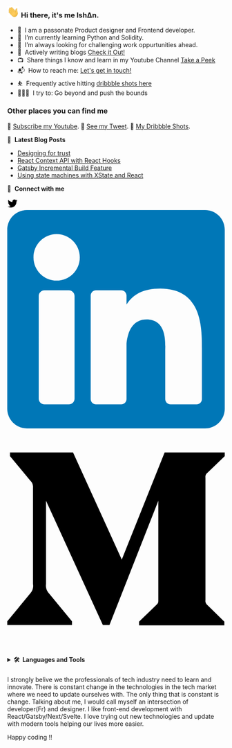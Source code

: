 ### <img src="./img/wave.gif" width="28"> Hi there, it's me Ish∆n.

- 🎤 &nbsp;I am a passonate Product designer and Frontend developer.
- 🌱 &nbsp;I’m currently learning Python and Solidity.
- 🌋 &nbsp;I’m always looking for challenging work oppurtunities ahead.
- 💬 &nbsp;Actively writing blogs [Check it Out!](https://medium.com/@ishan02016)
- 📺 &nbsp;Share things I know and learn in my Youtube Channel [Take a Peek](https://www.youtube.com/channel/UCS3-MF_4ADqglU2OSly4vIw?sub_confirmation=1)
- 📬 &nbsp;How to reach me: <a href="mailto:ishan02016@gmail.com">Let's get in touch!</a>
- ⛹️‍ &nbsp;Frequently active hitting [dribbble shots here](https://dribbble.com/ishan-manandhar)
- 🧗🏾‍♀️ &nbsp;I try to: Go beyond and push the bounds

### Other places you can find me

🎥 [Subscribe my Youtube](https://www.youtube.com/channel/UCS3-MF_4ADqglU2OSly4vIw?sub_confirmation=1).
🐣 [See my Tweet](https://twitter.com/ishan02016).
🏀 [My Dribbble Shots](https://dribbble.com/ishan-manandhar).

📕 &nbsp;**Latest Blog Posts**

<!-- BLOG-POST-LIST:START -->

- [Designing for trust](https://ishan02016.medium.com/design-for-trust-establishing-a-healthy-relationship-with-your-users-87fa3e1a2f2d)
- [React Context API with React Hooks](https://www.digitalocean.com/community/tutorials/react-crud-context-hooks)
- [Gatsby Incremental Build Feature](https://javascript.plainenglish.io/enable-blazing-gatsby-build-time-with-incremental-builds-6f93935b05c2)
- [Using state machines with XState and React](https://blog.logrocket.com/using-state-machines-with-xstate-and-react/)
<!-- BLOG-POST-LIST:END -->

🔗 &nbsp;**Connect with me**

<p align="left">
<a href="https://twitter.com/ishan02016" target="blank"><svg xmlns="http://www.w3.org/2000/svg" width="24" height="24" viewBox="0 0 24 24" aria-hidden="true" focusable="false" class="u01b__icon-home"> 
 <path opacity="0" d="M0 0h24v24H0z"></path> 
 <path d="M23.643 4.937c-.835.37-1.732.62-2.675.733.962-.576 1.7-1.49 2.048-2.578-.9.534-1.897.922-2.958 1.13-.85-.904-2.06-1.47-3.4-1.47-2.572 0-4.658 2.086-4.658 4.66 0 .364.042.718.12 1.06-3.873-.195-7.304-2.05-9.602-4.868-.4.69-.63 1.49-.63 2.342 0 1.616.823 3.043 2.072 3.878-.764-.025-1.482-.234-2.11-.583v.06c0 2.257 1.605 4.14 3.737 4.568-.392.106-.803.162-1.227.162-.3 0-.593-.028-.877-.082.593 1.85 2.313 3.198 4.352 3.234-1.595 1.25-3.604 1.995-5.786 1.995-.376 0-.747-.022-1.112-.065 2.062 1.323 4.51 2.093 7.14 2.093 8.57 0 13.255-7.098 13.255-13.254 0-.2-.005-.402-.014-.602.91-.658 1.7-1.477 2.323-2.41z"></path> 
</svg></a>
<a href="https://www.linkedin.com/in/ishan-me/" target="blank"><?xml version="1.0" encoding="iso-8859-1"?>
<!-- Generator: Adobe Illustrator 19.0.0, SVG Export Plug-In . SVG Version: 6.00 Build 0)  -->
<svg version="1.1" id="Layer_1" xmlns="http://www.w3.org/2000/svg" xmlns:xlink="http://www.w3.org/1999/xlink" x="0px" y="0px"
	 viewBox="0 0 382 382" style="enable-background:new 0 0 382 382;" xml:space="preserve">
<path style="fill:#0077B7;" d="M347.445,0H34.555C15.471,0,0,15.471,0,34.555v312.889C0,366.529,15.471,382,34.555,382h312.889
	C366.529,382,382,366.529,382,347.444V34.555C382,15.471,366.529,0,347.445,0z M118.207,329.844c0,5.554-4.502,10.056-10.056,10.056
	H65.345c-5.554,0-10.056-4.502-10.056-10.056V150.403c0-5.554,4.502-10.056,10.056-10.056h42.806
	c5.554,0,10.056,4.502,10.056,10.056V329.844z M86.748,123.432c-22.459,0-40.666-18.207-40.666-40.666S64.289,42.1,86.748,42.1
	s40.666,18.207,40.666,40.666S109.208,123.432,86.748,123.432z M341.91,330.654c0,5.106-4.14,9.246-9.246,9.246H286.73
	c-5.106,0-9.246-4.14-9.246-9.246v-84.168c0-12.556,3.683-55.021-32.813-55.021c-28.309,0-34.051,29.066-35.204,42.11v97.079
	c0,5.106-4.139,9.246-9.246,9.246h-44.426c-5.106,0-9.246-4.14-9.246-9.246V149.593c0-5.106,4.14-9.246,9.246-9.246h44.426
	c5.106,0,9.246,4.14,9.246,9.246v15.655c10.497-15.753,26.097-27.912,59.312-27.912c73.552,0,73.131,68.716,73.131,106.472
	L341.91,330.654L341.91,330.654z"/>
<g>
</g>
<g>
</g>
<g>
</g>
<g>
</g>
<g>
</g>
<g>
</g>
<g>
</g>
<g>
</g>
<g>
</g>
<g>
</g>
<g>
</g>
<g>
</g>
<g>
</g>
<g>
</g>
<g>
</g>
</svg>
</a>
<a href="https://medium.com/@ishan02016" target="blank"><svg id="Bold" enable-background="new 0 0 24 24" height="512" viewBox="0 0 24 24" width="512" xmlns="http://www.w3.org/2000/svg"><path d="m22.085 4.733 1.915-1.832v-.401h-6.634l-4.728 11.768-5.379-11.768h-6.956v.401l2.237 2.693c.218.199.332.49.303.783v10.583c.069.381-.055.773-.323 1.05l-2.52 3.054v.396h7.145v-.401l-2.52-3.049c-.273-.278-.402-.663-.347-1.05v-9.154l6.272 13.659h.729l5.393-13.659v10.881c0 .287 0 .346-.188.534l-1.94 1.877v.402h9.412v-.401l-1.87-1.831c-.164-.124-.249-.332-.214-.534v-13.467c-.035-.203.049-.411.213-.534z"/></svg></a>
</p>

<details>
  <summary><b>🛠️&nbsp;&nbsp;Languages&nbsp;and&nbsp;Tools</b></summary>
  <br/>
  <p align="left"> <a href="http://figma.com/" target="_blank"> <img src="https://cdn.freebiesupply.com/logos/large/2x/figma-1-logo-png-transparent.png" alt="figma" width="40" height="40"/> </a> <a href="https://miro.com/" target="_blank"> <img src="https://www.hklearning.ch/wp-content/uploads/2019/11/miro.png" alt="miro" width="40" height="40"/> </a>  <a href="https://reactjs.org/" target="_blank"> <img src="https://raw.githubusercontent.com/devicons/devicon/master/icons/react/react-original-wordmark.svg" alt="react" width="40" height="40"/> </a><a href="https://www.typescriptlang.org/" target="_blank"> <img src="https://raw.githubusercontent.com/devicons/devicon/master/icons/typescript/typescript-original.svg" alt="typescript" width="40" height="40"/> </a> <a href="https://developer.mozilla.org/en-US/docs/Web/JavaScript" target="_blank"> <img src="https://raw.githubusercontent.com/devicons/devicon/master/icons/javascript/javascript-original.svg" alt="javascript" width="40" height="40"/> </a><a href="https://www.w3schools.com/css/" target="_blank"> <img src="https://raw.githubusercontent.com/devicons/devicon/master/icons/css3/css3-original-wordmark.svg" alt="css3" width="40" height="40"/> </a></a> <a href="https://nodejs.org" target="_blank"> <img src="https://raw.githubusercontent.com/devicons/devicon/master/icons/nodejs/nodejs-original-wordmark.svg" alt="nodejs" width="40" height="40"/> </a><a href="https://www.mongodb.com/" target="_blank"> <img src="https://raw.githubusercontent.com/devicons/devicon/master/icons/mongodb/mongodb-original-wordmark.svg" alt="mongodb" width="40" height="40"/> </a><a href="https://www.python.org" target="_blank"> <img src="https://raw.githubusercontent.com/devicons/devicon/master/icons/python/python-original.svg" alt="python" width="40" height="40"/> </a><a href="https://postman.com" target="_blank"> <img src="https://www.vectorlogo.zone/logos/getpostman/getpostman-icon.svg" alt="postman" width="40" height="40"/> </a> <a href="https://github.com/puppeteer/puppeteer" target="_blank"> <img src="https://www.vectorlogo.zone/logos/pptrdev/pptrdev-official.svg" alt="puppeteer" width="40" height="40"/> </a><a href="https://jestjs.io" target="_blank"> <img src="https://www.vectorlogo.zone/logos/jestjsio/jestjsio-icon.svg" alt="jest" width="40" height="40"/> </a></p>

</details>

###

I strongly belive we the professionals of tech industry need to learn and innovate. There is constant change in the technologies in the tech market where we need to update ourselves with. The only thing that is constant is change. Talking about me, I would call myself an intersection of developer(Fr) and designer. I like front-end development with React/Gatsby/Next/Svelte. I love trying out new technologies and update with modern tools helping our lives more easier.

Happy coding !!
